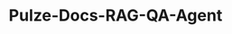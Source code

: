 ---
title: Pulze-Docs-RAG-QA-Agent
emoji: 🔥
colorFrom: white
colorTo: pink
sdk: docker
pinned: false
license: apache-2.0
---